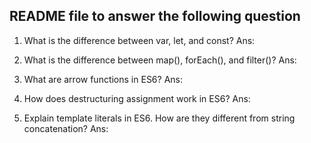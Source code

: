 ## README file to answer the following question

1) What is the difference between var, let, and const?
Ans: 

2) What is the difference between map(), forEach(), and filter()?
Ans:

3) What are arrow functions in ES6?
Ans: 

4) How does destructuring assignment work in ES6?
Ans:

5) Explain template literals in ES6. How are they different from string concatenation?
Ans: